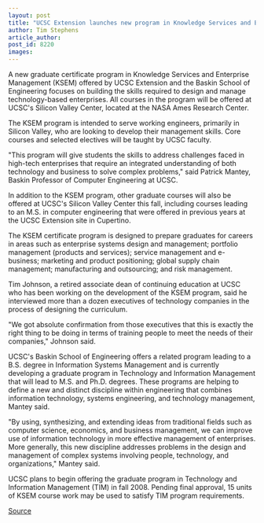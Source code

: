 ```yaml
---
layout: post
title: "UCSC Extension launches new program in Knowledge Services and Enterprise Management"
author: Tim Stephens
article_author: 
post_id: 8220
images:
---
```


<a name="content" id="content"></a>
<p>
  A new graduate certificate program in Knowledge Services and Enterprise Management (KSEM) offered by UCSC Extension and the Baskin School of Engineering focuses on building the skills required to design and manage technology-based enterprises. All courses in the program will be offered at UCSC's Silicon Valley Center, located at the NASA Ames Research Center.
</p>
<p>
  The KSEM program is intended to serve working engineers, primarily in Silicon Valley, who are looking to develop their management skills. Core courses and selected electives will be taught by UCSC faculty.
</p>
<p>
  "This program will give students the skills to address challenges faced in high-tech enterprises that require an integrated understanding of both technology and business to solve complex problems," said Patrick Mantey, Baskin Professor of Computer Engineering at UCSC.
</p>
<p>
  In addition to the KSEM program, other graduate courses will also be offered at UCSC's Silicon Valley Center this fall, including courses leading to an M.S. in computer engineering that were offered in previous years at the UCSC Extension site in Cupertino.
</p>
<p>
  The KSEM certificate program is designed to prepare graduates for careers in areas such as enterprise systems design and management; portfolio management (products and services); service management and e-business; marketing and product positioning; global supply chain management; manufacturing and outsourcing; and risk management.
</p>
<p>
  Tim Johnson, a retired associate dean of continuing education at UCSC who has been working on the development of the KSEM program, said he interviewed more than a dozen executives of technology companies in the process of designing the curriculum.
</p>
<p>
  "We got absolute confirmation from those executives that this is exactly the right thing to be doing in terms of training people to meet the needs of their companies," Johnson said.
</p>
<p>
  UCSC's Baskin School of Engineering offers a related program leading to a B.S. degree in Information Systems Management and is currently developing a graduate program in Technology and Information Management that will lead to M.S. and Ph.D. degrees. These programs are helping to define a new and distinct discipline within engineering that combines information technology, systems engineering, and technology management, Mantey said.
</p>
<p>
  "By using, synthesizing, and extending ideas from traditional fields such as computer science, economics, and business management, we can improve use of information technology in more effective management of enterprises. More generally, this new discipline addresses problems in the design and management of complex systems involving people, technology, and organizations," Mantey said.
</p>
<p>
  UCSC plans to begin offering the graduate program in Technology and Information Management (TIM) in fall 2008. Pending final approval, 15 units of KSEM course work may be used to satisfy TIM program requirements.
</p>
<p><a href="http://www1.ucsc.edu/currents/06-07/09-11/certificate.asp" title="Permalink to certificate">Source</a></p>
